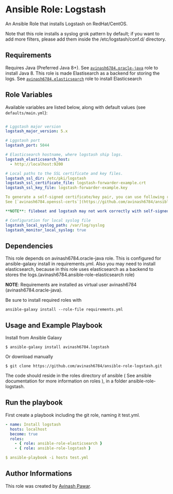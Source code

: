 # Ansible Role: Logstash
An Ansible Role that installs Logstash on RedHat/CentOS.

Note that this role installs a syslog grok pattern by default; if you want to add more filters, please add them inside the /etc/logstash/conf.d/ directory. 

## Requirements

Requires Java (Preferred Java 8+). See [`avinash6784.oracle-java`](https://github.com/avinash6784/ansible-oracle-java) role to install Java 8.
This role is made Elastisearch as a backend for storing the logs. See [`avinash6784.elasticsearch`](https://github.com/avinash6784/ansible-role-elasticsearch) role to install Elasticsearch

## Role Variables
Available variables are listed below, along with default values (see `defaults/main.yml`):
```yml

# Lggstash major version
logstash_major_version: 5.x

# Lggstash port
logstash_port: 5044

# Elasticsearch hostname, where logstash ship logs.
logstash_elasticsearch_host:
  - http://localhost:9200

# Local paths to the SSL certificate and key files.
logstash_ssl_dir: /etc/pki/logstash
logstash_ssl_certificate_file: logstash-forwarder-example.crt
logstash_ssl_key_file: logstash-forwarder-example.key

To generate a self-signed certificate/key pair, you can use following role to generate ssl certs.
See [`avinash6784.openssl-certs`](https://github.com/avinash6784/ansible-role-openssl-certs) role to install and generate OpenSSL certs

**NOTE**: filebeat and logstash may not work correctly with self-signed certificates unless you also have the full chain of trust (including the Certificate Authority for your self-signed certs) added on your server. See: https://github.com/elastic/logstash/issues/4926#issuecomment-203936891

# Configuration for local syslog file
logstash_local_syslog_path: /var/log/syslog
logstash_monitor_local_syslog: true
```

## Dependencies

This role depends on avinash6784.oracle-java role. This is configured for ansible-galaxy install in requirements.yml.
Also you may need to install elasticsearch, because in this role uses elasticsearch as a backend to stores the logs.(avinash6784.ansible-role-elasticsearch role) 

**NOTE**: Requirements are installed as virtual user avinash6784 (avinash6784.oracle-java).

Be sure to install required roles with
```
ansible-galaxy install --role-file requirements.yml
```

## Usage and Example Playbook

Install from Ansible Galaxy
```
$ ansible-galaxy install avinash6784.logstash
```
Or download manually
```
$ git clone https://github.com/avinash6784/ansible-role-logstash.git
```
The code should reside in the roles directory of ansible ( See ansible documentation for more information on roles ), in a folder ansible-role-logstash.

## Run the playbook

First create a playbook including the git role, naming it test.yml.
```yml
- name: Install logstash
  hosts: localhost
  become: true
  roles:
    - { role: ansible-role-elasticsearch }
    - { role: ansible-role-logstash }

$ ansible-playbook -i hosts test.yml
```

## Author Informations

This role was created by [Avinash Pawar](http://devopstechie.com).

